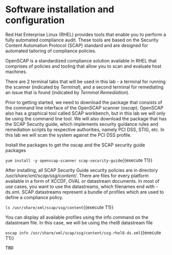 # Software installation and configuration

Red Hat Enterprise Linux (RHEL) provides tools that enable you to perform a fully automated compliance audit. These tools are based on the Security Content Automation Protocol (SCAP) 
standard and are designed for automated tailoring of compliance policies.

OpenSCAP is a standardized compliance solution available in RHEL that comprises of policies and tooling that allow you to scan and evaluate host machines. 

There are 2 terminal tabs that will be used in this lab - a terminal for running the scanner (indicated by *Terminal*), and a second terminal for remediating an issue that is 
found (indicated by *Terminal Remediation*).

Prior to getting started, we need to download the package that consists of the command line interface of the OpenSCAP scanner (*oscap*). OpenSCAP also has a graphical tool called 
SCAP workbench, but in this lab we will only be using the command line tool. We will also download the package that has the SCAP Security guide, which implements security guidance 
rules and remediation scripts by respective authorities, namely PCI DSS, STIG, etc. In this lab we will scan the system against the PCI DSS profile. 

Install the packages to get the oscap and the SCAP security guide packages

`yum install -y openscap-scanner scap-security-guide`{{execute T1}}

After installing, all SCAP Security Guide security policies are in directory */usr/share/xml/scap/ssg/content/*. There are files for every platform available in a form of XCCDF, 
OVAL or datastream documents. In most of use cases, you want to use the datastreams, which filenames end with -ds.xml. SCAP datastreams represent a bundle of profiles which are
used to define a compliance policy.

`ls /usr/share/xml/scap/ssg/content`{{execute T1}}

You can display all available profiles using the info command on the datastream file. In this case, we will be using the rhel8 datastream file 

`oscap info /usr/share/xml/scap/ssg/content/ssg-rhel8-ds.xml`{{execute T1}}

<pre class="file">
TBD
</pre>
